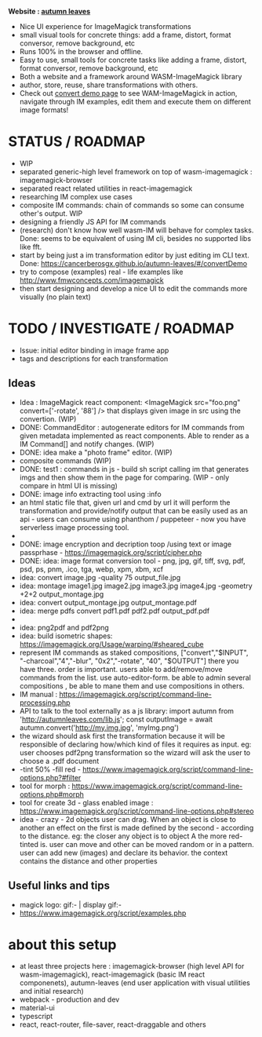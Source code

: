 **Website : [autumn leaves](https://cancerberosgx.github.io/autumn-leaves/#/)**

 * Nice UI experience for ImageMagick transformations
 * small visual tools for concrete things: add a frame, distort, format conversor, remove background, etc
 * Runs 100% in the browser and offline. 
 * Easy to use, small tools for concrete tasks like adding a frame, distort, format conversor, remove background, etc
 * Both a website and a framework around WASM-ImageMagick library
 * author, store, reuse, share transformations with others. 
 * Check out [convert demo page](https://cancerberosgx.github.io/autumn-leaves/#/convertDemo) to see WAM-ImageMagick in action, navigate through IM examples, edit them and execute them on different image formats!

# STATUS / ROADMAP

 * WIP
 * separated generic-high level framework on top of wasm-imagemagick : imagemagick-browser
 * separated react related utilities in react-imagemagick
 * researching IM complex use cases
 * composite IM commands: chain of commands so some can consume other's output. WIP
 * designing a friendly JS API for IM commands
 * (research) don't know how well wasm-IM will behave for complex tasks. Done: seems to be equivalent of using IM cli, besides no supported libs like fft. 
 * start by being just a im transformation editor by just editing im CLI text. Done: https://cancerberosgx.github.io/autumn-leaves/#/convertDemo
 * try to compose (examples) real - life examples like http://www.fmwconcepts.com/imagemagick
 * then start designing and develop a nice UI to edit the commands more visually (no plain text)

# TODO / INVESTIGATE / ROADMAP

 * Issue: initial editor binding in image frame app
 * tags and descriptions for each transformation

## Ideas

 * Idea : ImageMagick react component: <ImageMagick src="foo.png" convert=['-rotate', '88'] /> that displays given image in src using the convertion. (WIP)
 * DONE: CommandEditor : autogenerate editors for IM commands from given metadata implemented as react components. Able to render as a IM Command[] and notify changes. (WIP)
 * DONE: idea make a "photo frame" editor. (WIP)
 * composite commands (WIP)
 * DONE: test1 : commands in js - build sh script calling im that generates imgs and then show them in the page for comparing. (WIP - only compare in html UI is missing)
 * DONE: image info extracting tool using :info
 * an html static file that, given url and cmd by url it will perform the transformation and provide/notify output that can be easily used as an api - users can consume using phanthom / puppeteer - now you have serverless image processing tool.
 * 
 * DONE: image encryption and decription toop /using text or image passprhase - https://imagemagick.org/script/cipher.php 
 * DONE: idea: image format conversion tool - png, jpg, gif, tiff, svg, pdf, psd, ps, pnm, .ico, tga, webp, xpm, xbm, xcf
 * idea: convert image.jpg -quality 75 output_file.jpg
 * idea: montage image1.jpg image2.jpg image3.jpg image4.jpg -geometry +2+2 output_montage.jpg
 * idea: convert output_montage.jpg output_montage.pdf
 * idea: merge pdfs convert pdf1.pdf pdf2.pdf output_pdf.pdf
 * 
 * idea: png2pdf and pdf2png
 * idea: build isometric shapes: https://imagemagick.org/Usage/warping/#sheared_cube
 * represent IM commands as staked compositions, ["convert","$INPUT",  "-charcoal","4","-blur", "0x2","-rotate", "40", "$OUTPUT"]  there you have three. order is important. users able to add/remove/move commands from the list. use auto-editor-form. be able to admin several compositions , be able to mane them and use compositions in others.
 * IM manual : https://imagemagick.org/script/command-line-processing.php
 * API to talk to the tool externally as a js library: import autumn from 'http://autumnleaves.com/lib.js'; const outputImage = await autumn.convert('http://my.img.jpg', 'myImg.png')
 * the wizard should ask first the transformation because it will be responsible of declaring how/which kind of files it requires as input. eg: user chooses pdf2png transformation so the wizard will ask the user to choose a .pdf document
 * -tint 50% -fill red - https://www.imagemagick.org/script/command-line-options.php?#filter
 * tool for morph : https://www.imagemagick.org/script/command-line-options.php#morph
 * tool for create 3d - glass enabled image : https://www.imagemagick.org/script/command-line-options.php#stereo
 * idea - crazy - 2d objects user can drag. When an object is close to another an effect on the first is made defined by the second - according to the distance. eg: the closer any object is to object A the more red-tinted is. user can move and other can be moved random or in a pattern. user can add new (images) and declare its behavior. the context contains the distance and other properties 
 
## Useful links and tips

 * magick logo: gif:- | display gif:-
 * https://www.imagemagick.org/script/examples.php




# about this setup
 * at least three projects here : imagemagick-browser (high level API for wasm-imagemagick), react-imagemagick (basic IM react componenets), autumn-leaves (end user application with visual utilities and initial research) 
 * webpack - production and dev
 * material-ui
 * typescript 
 * react, react-router, file-saver, react-draggable and others